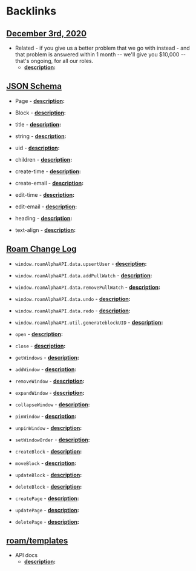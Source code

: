
# Backlinks
## [December 3rd, 2020](<December 3rd, 2020.md>)
- Related - if you give us a better problem that we go with instead - and that problem is answered within 1 month -- we'll give you $10,000 -- that's ongoing, for all our roles.
    - **[description](<description.md>):**

## [JSON Schema](<JSON Schema.md>)
- Page
        - **[description](<description.md>):**

- Block
        - **[description](<description.md>):**

- title
        - **[description](<description.md>):**

- string
        - **[description](<description.md>):**

- uid
        - **[description](<description.md>):**

- children
        - **[description](<description.md>):**

- create-time
        - **[description](<description.md>):**

- create-email
        - **[description](<description.md>):**

- edit-time
        - **[description](<description.md>):**

- edit-email
        - **[description](<description.md>):**

- heading
        - **[description](<description.md>):**

- text-align
        - **[description](<description.md>):**

## [Roam Change Log](<Roam Change Log.md>)
- `window.roamAlphaAPI.data.upsertUser`
                        - **[description](<description.md>):**

- `window.roamAlphaAPI.data.addPullWatch`
                        - **[description](<description.md>):**

- `window.roamAlphaAPI.data.removePullWatch`
                        - **[description](<description.md>):**

- `window.roamAlphaAPI.data.undo`
                        - **[description](<description.md>):**

- `window.roamAlphaAPI.data.redo`
                        - **[description](<description.md>):**

- `window.roamAlphaAPI.util.generateblockUID`
                        - **[description](<description.md>):**

- `open`
                                - **[description](<description.md>):**

- `close`
                                - **[description](<description.md>):**

- `getWindows`
                                - **[description](<description.md>):**

- `addWindow`
                                - **[description](<description.md>):**

- `removeWindow`
                                - **[description](<description.md>):**

- `expandWindow`
                                - **[description](<description.md>):**

- `collapseWindow`
                                - **[description](<description.md>):**

- `pinWindow`
                                - **[description](<description.md>):**

- `unpinWindow`
                                - **[description](<description.md>):**

- `setWindowOrder`
                                - **[description](<description.md>):**

- `createBlock`
                                - **[description](<description.md>):**

- `moveBlock`
                                - **[description](<description.md>):**

- `updateBlock`
                                - **[description](<description.md>):**

- `deleteBlock`
                                - **[description](<description.md>):**

- `createPage`
                                - **[description](<description.md>):**

- `updatePage`
                                - **[description](<description.md>):**

- `deletePage`
                                - **[description](<description.md>):**

## [roam/templates](<roam/templates.md>)
- API docs
    - **[description](<description.md>):**

